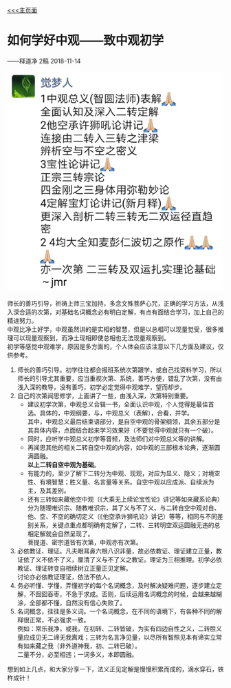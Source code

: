 [<<<主页面](../index.md)

# 如何学好中观——致中观初学

——释道净 2稿 2018-11-14

![cidi](../img/学习次第.png)
 
师长的善巧引导，祈祷上师三宝加持，多念文殊菩萨心咒，正确的学习方法，从浅入深合适的次第，对基础名词概念必有明白定解，有点有面结合学习，加上自己的精进努力。  
中观比净土好学，中观虽然讲的是实相的智慧，但是以总相可以现量觉受，很多推理可以现量观察到，而净土现相即使总相也无法现量观察到。    
初学等感觉中观难学，原因是多方面的，个人体会应该注意以下几方面及建议，仅供参考。    
1. 师长的善巧引导。初学往往都会报班系统次第跟学，或自己找资料学习，所以师长的引导尤其重要，应当重视次第、系统，善巧方便，错乱了次第，没有由浅入深的教导，没有善巧，初学必定觉得中观难学，望而却步。  
2. 自己的次第闻思修学，上面讲了一些，由浅入深，次第特别重要。  
    + 建议初学次第，中观总义合辑一书，全面认识中观，个人觉得是最佳首选。具体的，中观纲要，与，中观总义（表解），合看，并学。  
    其中，中观总义最后结束语部分，是自空中观的骨架纲领，其余五部分是其具体内容，点面结合起来学习效果好（不要觉得中观就只有一个破）。  
    + 同时，应听学中观总义初学等音频，及法师们对中观总义等的讲解。  
    + 再闻思其他的相关二转自空中观的内容，如中观的三部根本论典，逐渐圆满圆融。  
    **以上二转自空中观为基础**。  
    + 有能力的，至少了解下二转分为中观、现观，对应为显义、隐义；对境空性、有境智慧；胜义量、名言量等关系。自空中观以应成派、自续派为主，及其差别。  
    + 还有三转如来藏他空中观（《大乘无上续论宝性论》讲记等如来藏系论典）分为随理唯识宗、随教唯识宗，其了义与不了义、与二转自空中观对自、他、空、不空的确切定义（《他空承许狮吼论》讲记）等等，相同与不同差别关系，关键点重点都明确有定解了，二转、三转明空双运圆融无违的总相定解就会自然呈现了。  
    菩提道、密宗道皆有次第，中观亦有次第。  
3. 必依教证、理证。凡夫眼耳鼻六根八识非量，故必依教证、理证建立正量，教证依了义不依不了义，厘清了义与不了义之教证。理证为三相推理。初学必依教证、理证转变自相续树立正量正见定解。  
讨论亦必依教证理证，依法不依人。  
4. 务必听懂、学懂，弄懂初学的每个名词概念，及时解决疑难问题，逐步建立定解，不囫囵吞枣，不急于求成。否则，后续运用名词概念的时候，会越来越糊涂，全部都不懂，自然没有信心失败了。
5. 名词概念，往往是多义词。一个名词概念，在不同的语境下，有各种不同的解释很正常，不必强求一致。  
例如：常乐我净，或我，在初转、二转皆破，为实有四边自性之义，二转胜义量应成见无二谛无我离戏；三转为名言净见量，以尽所有智照见本有谛实立常有如来藏之我（非外道神我，初、二转已破）。  
二量不分，必至相违；一词多义，本即圆融。

想到如上几点，和大家分享一下，法义正见定解是慢慢积累而成的，滴水穿石，铁杵成针！
